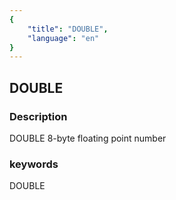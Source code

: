 ```yaml
---
{
    "title": "DOUBLE",
    "language": "en"
}
---
```


## DOUBLE
### Description
DOUBLE
8-byte floating point number

### keywords
DOUBLE

